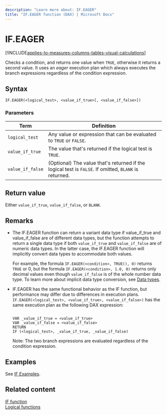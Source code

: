 ```yaml
---
description: "Learn more about: IF.EAGER"
title: "IF.EAGER function (DAX) | Microsoft Docs"
---
```

# IF.EAGER

[!INCLUDE[applies-to-measures-columns-tables-visual-calculations](includes/applies-to-measures-columns-tables-visual-calculations.md)]

Checks a condition, and returns one value when `TRUE`, otherwise it returns a second value. It uses an *eager* execution plan which always executes the branch expressions regardless of the condition expression.

## Syntax

```dax
IF.EAGER(<logical_test>, <value_if_true>[, <value_if_false>])
```

### Parameters

|Term|Definition|
|--------|--------------|
|`logical_test`|Any value or expression that can be evaluated to `TRUE` or `FALSE`.|  
|`value_if_true`|The value that's returned if the logical test is `TRUE`.|
|`value_if_false`|(Optional) The value that's returned if the logical test is `FALSE`. If omitted, `BLANK` is returned.|

## Return value

Either `value_if_true`, `value_if_false`, or `BLANK`.

## Remarks

- The IF.EAGER function can return a variant data type if value_if_true and value_if_false are of different data types, but the function attempts to return a single data type if both `value_if_true` and `value_if_false` are of numeric data types. In the latter case, the IF.EAGER function will implicitly convert data types to accommodate both values. 

    For example, the formula `IF.EAGER(<condition>, TRUE(), 0)` returns `TRUE` or 0, but the formula `IF.EAGER(<condition>, 1.0, 0)` returns only decimal values even though `value_if_false` is of the whole number data type. To learn more about implicit data type conversion, see [Data types](dax-overview.md#data-types).

- IF.EAGER has the same functional behavior as the IF function, but performance may differ due to differences in execution plans. `IF.EAGER(<logical_test>, <value_if_true>, <value_if_false>)` has the same execution plan as the following DAX expression:

    ```dax
    
    VAR _value_if_true = <value_if_true>
    VAR _value_if_false = <value_if_false>
    RETURN
    IF (<logical_test>, _value_if_true, _value_if_false)
    ```

    Note: The two branch expressions are evaluated regardless of the condition expression.

## Examples

See [IF Examples](if-function-dax.md#examples).

## Related content

[IF function](if-function-dax.md)  
[Logical functions](logical-functions-dax.md)  
